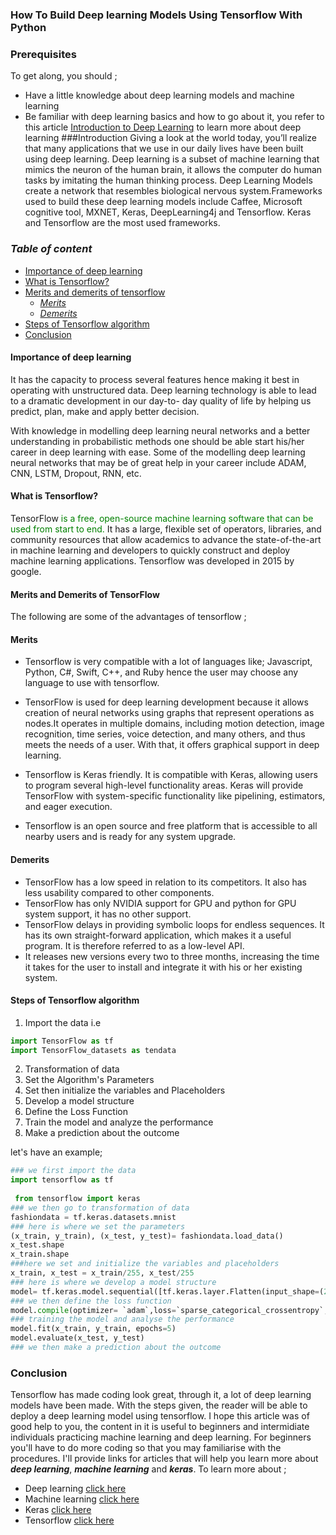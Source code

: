 ### How To Build Deep learning Models Using Tensorflow With Python

### Prerequisites
To get along, you should ;
- Have a little knowledge about deep learning models and machine learning
- Be familiar with deep learning basics and how to go about it, you refer to this article [Introduction to Deep Learning](https://www.section.io/engineering-education/introduction-to-deep-learning/) to learn more about deep learning
###Introduction
Giving a look at the world today, you’ll realize that many applications that we use in our daily lives have been built using deep learning. 
Deep learning is a subset of machine learning that mimics the neuron of the human brain, 
it allows the computer do human tasks by imitating the human thinking process.
Deep Learning Models create a network that resembles biological nervous system.Frameworks used to build these deep learning models include Caffee, Microsoft cognitive tool, MXNET, Keras, DeepLearning4j and Tensorflow. 
Keras and Tensorflow are the most used frameworks.

### *Table of content*
- [Importance of deep learning](#importance-of-deep-learning)
- [What is Tensorflow?](#what-is-tensorflow?)
- [Merits and demerits of tensorflow](#merits-and-demerits-of-tensorflow)
  - [*Merits*](#*merits*)
   - [*Demerits*](#*demerits*)
- [Steps of Tensorflow algorithm](#steps-of-tensorflow-algorithm)
- [Conclusion](#conclusion)

#### **Importance of deep learning**
It has the capacity to process several features hence making it best in operating with unstructured data. Deep learning technology is able to lead to a dramatic development in our day-to- day quality of life by helping us predict, plan, make and apply better decision.

With knowledge in modelling deep learning neural networks and a better understanding in probabilistic methods one should be able start his/her career in deep learning with ease.
Some of the modelling deep learning neural networks that may be of great help in your career include ADAM, CNN, LSTM, Dropout, RNN, etc. 

#### __What is Tensorflow?__
TensorFlow <span style="color:green">is a free, open-source machine learning software that can be used from start to end.
</span> It has a large, flexible set of operators, libraries, and community resources that allow academics to advance the state-of-the-art in machine learning and developers to quickly construct and deploy machine learning applications.
Tensorflow was developed in 2015 by google.

#### **Merits and Demerits of TensorFlow**
The following are some of the advantages of tensorflow ;

#### Merits
- Tensorflow is very compatible with a lot of languages like;  Javascript, Python, C#, Swift, C++, and Ruby hence the user may choose any language to use with tensorflow.
- TensorFlow is used for deep learning development because it allows creation of neural networks using graphs that represent operations as nodes.It operates in multiple domains, including motion detection, image recognition, time series, voice detection, and many others, and thus meets the needs of a user. With that, it offers graphical support in deep learning.
- Tensorflow is Keras friendly. It is compatible with Keras, allowing users to program several high-level functionality areas. Keras will provide TensorFlow with system-specific functionality like pipelining, estimators, and eager execution.

- Tensorflow is an open source and free platform that is accessible to all nearby users and is ready for any system upgrade.

#### Demerits
- TensorFlow has a low speed in relation to its competitors. It also has less usability compared to other components.
- TensorFlow has only NVIDIA support for GPU and python for GPU system support, it has no other support.
- TensorFlow delays in providing symbolic loops for endless sequences. It has its own straight-forward application, which makes it a useful program. It is therefore referred to as a low-level API.
- It releases new versions every two to three months, increasing the time it takes for the user to install and integrate it with his or her existing system.

#### __Steps of Tensorflow algorithm__
1. Import the data i.e
```python
import TensorFlow as tf
import TensorFlow_datasets as tendata
```

2. Transformation of data
3. Set the Algorithm's Parameters
4. Set then initialize the variables and Placeholders
5. Develop a model structure
6. Define the Loss Function
7. Train the model and analyze the performance
8. Make a prediction about the outcome

let's have an example;

```python
### we first import the data
import tensorflow as tf
              
 from tensorflow import keras
### we then go to transformation of data
fashiondata = tf.keras.datasets.mnist
### here is where we set the parameters
(x_train, y_train), (x_test, y_test)= fashiondata.load_data()
x_test.shape
x_train.shape
###here we set and initialize the variables and placeholders
x_train, x_test = x_train/255, x_test/255
### here is where we develop a model structure
model= tf.keras.model.sequential([tf.keras.layer.Flatten(input_shape=(28,28)),tf.keras.layer.Dense(128, activation =`relu`), tf.keras.layer.Dropout(0.2),tf.keras.layer.Dense(10, activation=`softmax`)])
### we then define the loss function
model.compile(optimizer= `adam`,loss=`sparse_categorical_crossentropy`, metrics[`accuracy`])
### training the model and analyse the performance
model.fit(x_train, y_train, epochs=5)
model.evaluate(x_test, y_test)
### we then make a prediction about the outcome
```

### Conclusion
Tensorflow has made coding look great, through it, a lot of deep learning models have been made. With the steps given, the reader will be able to deploy a deep learning model using tensorflow. I hope this article was of good help to you, the content in it is useful to beginners and intermidiate individuals practicing machine learning and deep learning. For beginners you'll have to do more coding so that you may familiarise with the procedures.
I'll provide links for articles that will help you learn more about ***deep learning***, ***machine learning*** and ***keras***. To learn more about ;
- Deep learning [click here](ibm.com/cloud/learn/deep-learning)  
- Machine learning [click here](https://www.w3schools.com/python/python_ml_getting_started.asp)
- Keras [click here](https://machinelearningmastery.com/tutorial-first-neural-network-python-keras/)
- Tensorflow [click here](https://www.tensorflow.org/learn)
